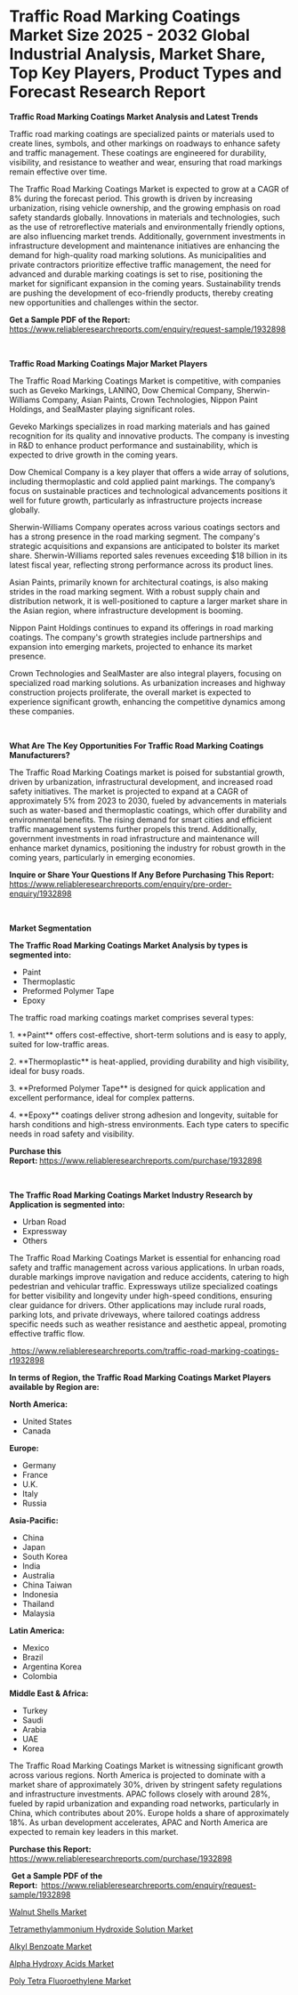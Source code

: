 <p><h1>Traffic Road Marking Coatings Market Size 2025 - 2032 Global Industrial Analysis, Market Share, Top Key Players, Product Types and Forecast Research Report</h1></p><p><strong>Traffic Road Marking Coatings Market Analysis and Latest Trends</strong></p>
<p><p>Traffic road marking coatings are specialized paints or materials used to create lines, symbols, and other markings on roadways to enhance safety and traffic management. These coatings are engineered for durability, visibility, and resistance to weather and wear, ensuring that road markings remain effective over time. </p><p>The Traffic Road Marking Coatings Market is expected to grow at a CAGR of 8% during the forecast period. This growth is driven by increasing urbanization, rising vehicle ownership, and the growing emphasis on road safety standards globally. Innovations in materials and technologies, such as the use of retroreflective materials and environmentally friendly options, are also influencing market trends. Additionally, government investments in infrastructure development and maintenance initiatives are enhancing the demand for high-quality road marking solutions. As municipalities and private contractors prioritize effective traffic management, the need for advanced and durable marking coatings is set to rise, positioning the market for significant expansion in the coming years. Sustainability trends are pushing the development of eco-friendly products, thereby creating new opportunities and challenges within the sector.</p></p>
<p><strong>Get a Sample PDF of the Report:&nbsp;</strong> <a href="https://www.reliableresearchreports.com/enquiry/request-sample/1932898?utm_campaign=36&utm_medium=2&utm_source=Github&utm_content=ia&utm_term=01042025&utm_id=traffic-road-marking-coatings">https://www.reliableresearchreports.com/enquiry/request-sample/1932898</a></p>
<p>&nbsp;</p>
<p><strong>Traffic Road Marking Coatings Major Market Players</strong></p>
<p><p>The Traffic Road Marking Coatings Market is competitive, with companies such as Geveko Markings, LANINO, Dow Chemical Company, Sherwin-Williams Company, Asian Paints, Crown Technologies, Nippon Paint Holdings, and SealMaster playing significant roles. </p><p>Geveko Markings specializes in road marking materials and has gained recognition for its quality and innovative products. The company is investing in R&D to enhance product performance and sustainability, which is expected to drive growth in the coming years.</p><p>Dow Chemical Company is a key player that offers a wide array of solutions, including thermoplastic and cold applied paint markings. The company’s focus on sustainable practices and technological advancements positions it well for future growth, particularly as infrastructure projects increase globally.</p><p>Sherwin-Williams Company operates across various coatings sectors and has a strong presence in the road marking segment. The company's strategic acquisitions and expansions are anticipated to bolster its market share. Sherwin-Williams reported sales revenues exceeding $18 billion in its latest fiscal year, reflecting strong performance across its product lines.</p><p>Asian Paints, primarily known for architectural coatings, is also making strides in the road marking segment. With a robust supply chain and distribution network, it is well-positioned to capture a larger market share in the Asian region, where infrastructure development is booming.</p><p>Nippon Paint Holdings continues to expand its offerings in road marking coatings. The company's growth strategies include partnerships and expansion into emerging markets, projected to enhance its market presence.</p><p>Crown Technologies and SealMaster are also integral players, focusing on specialized road marking solutions. As urbanization increases and highway construction projects proliferate, the overall market is expected to experience significant growth, enhancing the competitive dynamics among these companies.</p></p>
<p>&nbsp;</p>
<p><strong>What Are The Key Opportunities For Traffic Road Marking Coatings Manufacturers?</strong></p>
<p><p>The Traffic Road Marking Coatings market is poised for substantial growth, driven by urbanization, infrastructural development, and increased road safety initiatives. The market is projected to expand at a CAGR of approximately 5% from 2023 to 2030, fueled by advancements in materials such as water-based and thermoplastic coatings, which offer durability and environmental benefits. The rising demand for smart cities and efficient traffic management systems further propels this trend. Additionally, government investments in road infrastructure and maintenance will enhance market dynamics, positioning the industry for robust growth in the coming years, particularly in emerging economies.</p></p>
<p><strong>Inquire or Share Your Questions If Any Before Purchasing This Report:</strong> <a href="https://www.reliableresearchreports.com/enquiry/pre-order-enquiry/1932898?utm_campaign=36&utm_medium=2&utm_source=Github&utm_content=ia&utm_term=01042025&utm_id=traffic-road-marking-coatings">https://www.reliableresearchreports.com/enquiry/pre-order-enquiry/1932898</a></p>
<p>&nbsp;</p>
<p><strong>Market Segmentation</strong></p>
<p><strong>The Traffic Road Marking Coatings Market Analysis by types is segmented into:</strong></p>
<p><ul><li>Paint</li><li>Thermoplastic</li><li>Preformed Polymer Tape</li><li>Epoxy</li></ul></p>
<p><p>The traffic road marking coatings market comprises several types: </p><p>1. **Paint** offers cost-effective, short-term solutions and is easy to apply, suited for low-traffic areas.  </p><p>2. **Thermoplastic** is heat-applied, providing durability and high visibility, ideal for busy roads.  </p><p>3. **Preformed Polymer Tape** is designed for quick application and excellent performance, ideal for complex patterns.  </p><p>4. **Epoxy** coatings deliver strong adhesion and longevity, suitable for harsh conditions and high-stress environments. Each type caters to specific needs in road safety and visibility.</p></p>
<p><strong>Purchase this Report:&nbsp;</strong><a href="https://www.reliableresearchreports.com/purchase/1932898?utm_campaign=36&utm_medium=2&utm_source=Github&utm_content=ia&utm_term=01042025&utm_id=traffic-road-marking-coatings">https://www.reliableresearchreports.com/purchase/1932898</a></p>
<p>&nbsp;</p>
<p><strong>The Traffic Road Marking Coatings Market Industry Research by Application is segmented into:</strong></p>
<p><ul><li>Urban Road</li><li>Expressway</li><li>Others</li></ul></p>
<p><p>The Traffic Road Marking Coatings Market is essential for enhancing road safety and traffic management across various applications. In urban roads, durable markings improve navigation and reduce accidents, catering to high pedestrian and vehicular traffic. Expressways utilize specialized coatings for better visibility and longevity under high-speed conditions, ensuring clear guidance for drivers. Other applications may include rural roads, parking lots, and private driveways, where tailored coatings address specific needs such as weather resistance and aesthetic appeal, promoting effective traffic flow.</p></p>
<p><a href="https://www.reliableresearchreports.com/traffic-road-marking-coatings-r1932898?utm_campaign=36&utm_medium=2&utm_source=Github&utm_content=ia&utm_term=01042025&utm_id=traffic-road-marking-coatings">&nbsp;https://www.reliableresearchreports.com/traffic-road-marking-coatings-r1932898</a></p>
<p><strong>In terms of Region, the Traffic Road Marking Coatings Market Players available by Region are:</strong></p>
<p>
    <p> <strong> North America: </strong>
        <ul>
            <li>United States</li>
            <li>Canada</li>
        </ul>
        </p> 
    <p> <strong> Europe: </strong>
        <ul>
            <li>Germany</li>
            <li>France</li>
            <li>U.K.</li>
            <li>Italy</li>
            <li>Russia</li>
        </ul>
        </p> 
    <p> <strong> Asia-Pacific: </strong>
        <ul>
            <li>China</li>
            <li>Japan</li>
            <li>South Korea</li>
            <li>India</li>
            <li>Australia</li>
            <li>China Taiwan</li>
            <li>Indonesia</li>
            <li>Thailand</li>
            <li>Malaysia</li>
        </ul>
        </p> 
    <p> <strong> Latin America: </strong>
        <ul>
            <li>Mexico</li>
            <li>Brazil</li>
            <li>Argentina Korea</li>
            <li>Colombia</li>
        </ul>
        </p> 
    <p> <strong> Middle East & Africa: </strong>
        <ul>
            <li>Turkey</li>
            <li>Saudi</li>
            <li>Arabia</li>
            <li>UAE</li>
            <li>Korea</li>
        </ul>
    </p>
    </p>
<p><p>The Traffic Road Marking Coatings Market is witnessing significant growth across various regions. North America is projected to dominate with a market share of approximately 30%, driven by stringent safety regulations and infrastructure investments. APAC follows closely with around 28%, fueled by rapid urbanization and expanding road networks, particularly in China, which contributes about 20%. Europe holds a share of approximately 18%. As urban development accelerates, APAC and North America are expected to remain key leaders in this market.</p></p>
<p><strong>Purchase this Report: </strong><a href="https://www.reliableresearchreports.com/purchase/1932898?utm_campaign=36&utm_medium=2&utm_source=Github&utm_content=ia&utm_term=01042025&utm_id=traffic-road-marking-coatings">https://www.reliableresearchreports.com/purchase/1932898</a></p>
<p>&nbsp;<strong>Get a Sample PDF of the Report:&nbsp;&nbsp;</strong><a href="https://www.reliableresearchreports.com/enquiry/request-sample/1932898?utm_campaign=36&utm_medium=2&utm_source=Github&utm_content=ia&utm_term=01042025&utm_id=traffic-road-marking-coatings">https://www.reliableresearchreports.com/enquiry/request-sample/1932898</a></p>
<p><strong></strong></p>
<p><p><a href="https://github.com/boudykodumi/Market-Research-Report-List-1/blob/main/walnut-shells-market.md?utm_campaign=36&utm_medium=2&utm_source=Github&utm_content=ia&utm_term=01042025&utm_id=traffic-road-marking-coatings">Walnut Shells Market</a></p><p><a href="https://github.com/belhejmawoue/Market-Research-Report-List-1/blob/main/tetramethylammonium-hydroxide-solution-market.md?utm_campaign=36&utm_medium=2&utm_source=Github&utm_content=ia&utm_term=01042025&utm_id=traffic-road-marking-coatings">Tetramethylammonium Hydroxide Solution Market</a></p><p><a href="https://github.com/aiamekar/Market-Research-Report-List-1/blob/main/alkyl-benzoate-market.md?utm_campaign=36&utm_medium=2&utm_source=Github&utm_content=ia&utm_term=01042025&utm_id=traffic-road-marking-coatings">Alkyl Benzoate Market</a></p><p><a href="https://github.com/nwokechock6s/Market-Research-Report-List-1/blob/main/alpha-hydroxy-acids-market.md?utm_campaign=36&utm_medium=2&utm_source=Github&utm_content=ia&utm_term=01042025&utm_id=traffic-road-marking-coatings">Alpha Hydroxy Acids Market</a></p><p><a href="https://github.com/vsiljgestel/Market-Research-Report-List-1/blob/main/poly-tetra-fluoroethylene-market.md?utm_campaign=36&utm_medium=2&utm_source=Github&utm_content=ia&utm_term=01042025&utm_id=traffic-road-marking-coatings">Poly Tetra Fluoroethylene Market</a></p></p>
